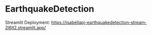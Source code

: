 # EarthquakeDetection

Streamlit Deployment: https://isabellapj-earthquakedetection-stream-2l6lt2.streamlit.app/

